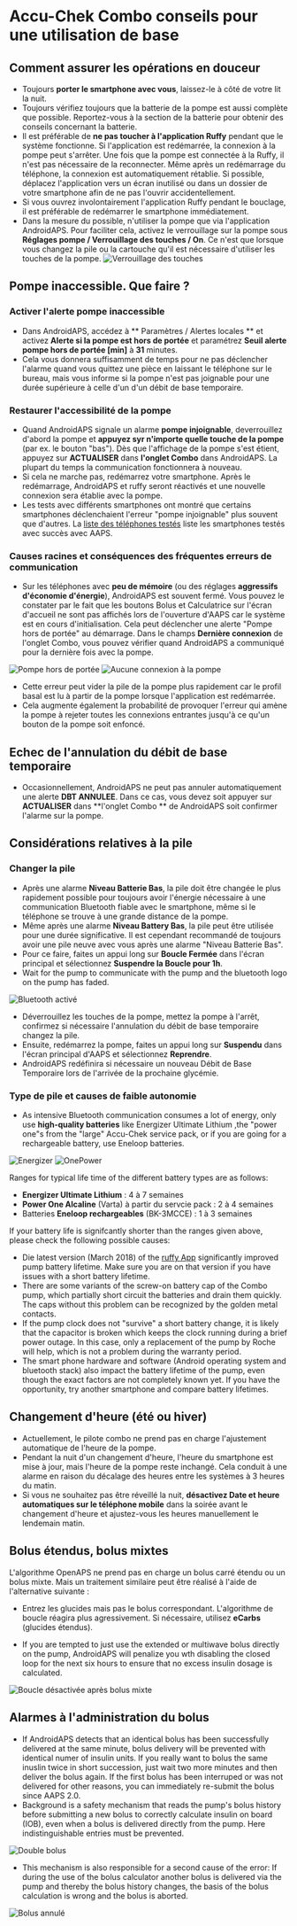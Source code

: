 # Accu-Chek Combo conseils pour une utilisation de base

## Comment assurer les opérations en douceur

* Toujours **porter le smartphone avec vous**, laissez-le à côté de votre lit la nuit.
* Toujours vérifiez toujours que la batterie de la pompe est aussi complète que possible. Reportez-vous à la section de la batterie pour obtenir des conseils concernant la batterie.
* Il est préférable de **ne pas toucher à l'application Ruffy** pendant que le système fonctionne. Si l'application est redémarrée, la connexion à la pompe peut s'arrêter. Une fois que la pompe est connectée à la Ruffy, il n'est pas nécessaire de la reconnecter. Même après un redémarrage du téléphone, la connexion est automatiquement rétablie. Si possible, déplacez l'application vers un écran inutilisé ou dans un dossier de votre smartphone afin de ne pas l'ouvrir accidentellement.
* Si vous ouvrez involontairement l'application Ruffy pendant le bouclage, il est préférable de redémarrer le smartphone immédiatement.
* Dans la mesure du possible, n'utiliser la pompe que via l'application AndroidAPS. Pour faciliter cela, activez le verrouillage sur la pompe sous **Réglages pompe / Verrouillage des touches / On**. Ce n'est que lorsque vous changez la pile ou la cartouche qu'il est nécessaire d'utiliser les touches de la pompe. ![Verrouillage des touches](https://github.com/T-o-b-i-a-s/ComboLooping/blob/master/resources/keylock.png?raw=true)

## Pompe inaccessible. Que faire ?

### Activer l'alerte pompe inaccessible

* Dans AndroidAPS, accédez à ** Paramètres / Alertes locales ** et activez **Alerte si la pompe est hors de portée** et paramétrez **Seuil alerte pompe hors de portée [min]** à **31** minutes. 
* Cela vous donnera suffisamment de temps pour ne pas déclencher l'alarme quand vous quittez une pièce en laissant le téléphone sur le bureau, mais vous informe si la pompe n'est pas joignable pour une durée supérieure à celle d'un d'un débit de base temporaire.

### Restaurer l'accessibilité de la pompe

* Quand AndroidAPS signale un alarme **pompe injoignable**, deverrouillez d'abord la pompe et **appuyez syr n'importe quelle touche de la pompe** (par ex. le bouton "bas"). Dès que l'affichage de la pompe s'est étient, appuyez sur **ACTUALISER** dans **l'onglet Combo** dans AndroidAPS. La plupart du temps la communication fonctionnera à nouveau.
* Si cela ne marche pas, redémarrez votre smartphone. Après le redémarrage, AndroidAPS et ruffy seront réactivés et une nouvelle connexion sera établie avec la pompe.
* Les tests avec différents smartphones ont montré que certains smartphones déclenchaient l'erreur "pompe injoignable" plus souvent que d'autres. La [liste des téléphones testés](https://docs.google.com/spreadsheets/d/1gZAsN6f0gv6tkgy9EBsYl0BQNhna0RDqA9QGycAqCQc/edit#gid=698881435) liste les smartphones testés avec succès avec AAPS. 

### Causes racines et conséquences des fréquentes erreurs de communication

* Sur les téléphones avec **peu de mémoire** (ou des réglages **aggressifs d'économie d'énergie**), AndroidAPS est souvent fermé. Vous pouvez le constater par le fait que les boutons Bolus et Calculatrice sur l'écran d'accueil ne sont pas affichés lors de l'ouverture d'AAPS car le système est en cours d'initialisation. Cela peut déclencher une alerte "Pompe hors de portée" au démarrage. Dans le champs **Dernière connexion** de l'onglet Combo, vous pouvez vérifier quand AndroidAPS a communiqué pour la dernière fois avec la pompe. 

![Pompe hors de portée](https://raw.githubusercontent.com/T-o-b-i-a-s/ComboLooping/master/resources/Pump_Unreachable.png) ![Aucune connexion à la pompe](https://raw.githubusercontent.com/T-o-b-i-a-s/ComboLooping/master/resources/No_connection_to_pump.png)

* Cette erreur peut vider la pile de la pompe plus rapidement car le profil basal est lu à partir de la pompe lorsque l'application est redémarrée.
* Cela augmente également la probabilité de provoquer l'erreur qui amène la pompe à rejeter toutes les connexions entrantes jusqu'à ce qu'un bouton de la pompe soit enfoncé. 

## Echec de l'annulation du débit de base temporaire

* Occasionnellement, AndroidAPS ne peut pas annuler automatiquement une alerte **DBT ANNULEE**. Dans ce cas, vous devez soit appuyer sur **ACTUALISER** dans **l'onglet Combo ** de AndroidAPS soit confirmer l'alarme sur la pompe.

## Considérations relatives à la pile

### Changer la pile

* Après une alarme **Niveau Batterie Bas**, la pile doit être changée le plus rapidement possible pour toujours avoir l'énergie nécessaire à une communication Bluetooth fiable avec le smartphone, même si le téléphone se trouve à une grande distance de la pompe.
* Même après une alarme **Niveau Battery Bas**, la pile peut être utilisée pour une durée significative. Il est cependant recommandé de toujours avoir une pile neuve avec vous après une alarme "Niveau Batterie Bas".
* Pour ce faire, faites un appui long sur **Boucle Fermée** dans l'écran principal et sélectionnez **Suspendre la Boucle pour 1h**. 
* Wait for the pump to communicate with the pump and the bluetooth logo on the pump has faded.

![Bluetooth activé](https://github.com/T-o-b-i-a-s/ComboLooping/blob/master/resources/Compo.png?raw=true)

* Déverrouillez les touches de la pompe, mettez la pompe à l'arrêt, confirmez si nécessaire l'annulation du débit de base temporaire changez la pile.
* Ensuite, redémarrez la pompe, faites un appui long sur **Suspendu** dans l'écran principal d'AAPS et sélectionnez **Reprendre**.
* AndroidAPS redéfinira si nécessaire un nouveau Débit de Base Temporaire lors de l'arrivée de la prochaine glycémie. 

### Type de pile et causes de faible autonomie

* As intensive Bluetooth communication consumes a lot of energy, only use **high-quality batteries** like Energizer Ultimate Lithium ,the "power one"s from the "large" Accu-Chek service pack, or if you are going for a rechargeable battery, use Eneloop batteries. 

![Energizer](https://github.com/T-o-b-i-a-s/ComboLooping/blob/master/resources/energizer-l91aa---image.jpg?raw=true) ![OnePower](https://github.com/T-o-b-i-a-s/ComboLooping/blob/master/resources/PowerOne.png?raw=true)

Ranges for typical life time of the different battery types are as follows:

* **Energizer Ultimate Lithium** : 4 à 7 semaines
* **Power One Alcaline** (Varta) à partir du servcie pack : 2 à 4 semaines
* Batteries **Eneloop rechargeables** (BK-3MCCE) : 1 à 3 semaines

If your battery life is signifcantly shorter than the ranges given above, please check the following possible causes:

* Die latest version (March 2018) of the [ruffy App](https://github.com/MilosKozak/ruffy) significantly improved pump battery lifetime. Make sure you are on that version if you have issues with a short battery lifetime.
* There are some variants of the screw-on battery cap of the Combo pump, which partially short circuit the batteries and drain them quickly. The caps without this problem can be recognized by the golden metal contacts.
* If the pump clock does not "survive" a short battery change, it is likely that the capacitor is broken which keeps the clock running during a brief power outage. In this case, only a replacement of the pump by Roche will help, which is not a problem during the warranty period. 
* The smart phone hardware and software (Android operating system and bluetooth stack) also impact the battery lifetime of the pump, even though the exact factors are not completely known yet. If you have the opportunity, try another smartphone and compare battery lifetimes.

## Changement d'heure (été ou hiver)

* Actuellement, le pilote combo ne prend pas en charge l'ajustement automatique de l'heure de la pompe.
* Pendant la nuit d'un changement d'heure, l'heure du smartphone est mise à jour, mais l'heure de la pompe reste inchangé. Cela conduit à une alarme en raison du décalage des heures entre les systèmes à 3 heures du matin.
* Si vous ne souhaitez pas être réveillé la nuit, **désactivez Date et heure automatiques sur le téléphone mobile** dans la soirée avant le changement d'heure et ajustez-vous les heures manuellement le lendemain matin.

## Bolus étendus, bolus mixtes

L'algorithme OpenAPS ne prend pas en charge un bolus carré étendu ou un bolus mixte. Mais un traitement similaire peut être réalisé à l'aide de l'alternative suivante :

* Entrez les glucides mais pas le bolus correspondant. L'algorithme de boucle réagira plus agressivement. Si nécessaire, utilisez **eCarbs** (glucides étendus).

* If you are tempted to just use the extended or multiwave bolus directly on the pump, AndroidAPS will penalize you wth disabling the closed loop for the next six hours to ensure that no excess insulin dosage is calculated.

![Boucle désactivée après bolus mixte](https://raw.githubusercontent.com/T-o-b-i-a-s/ComboLooping/master/resources/Multiwave_Bolus.png)

## Alarmes à l'administration du bolus

* If AndroidAPS detects that an identical bolus has been successfully delivered at the same minute, bolus delivery will be prevented with identical numer of insulin units. If you really want to bolus the same inuslin twice in short succession, just wait two more minutes and then deliver the bolus again. If the first bolus has been interruped or was not delivered for other reasons, you can immediately re-submit the bolus since AAPS 2.0.
* Background is a safety mechanism that reads the pump's bolus history before submitting a new bolus to correctly calculate insulin on board (IOB), even when a bolus is delivered directly from the pump. Here indistinguishable entries must be prevented.

![Double bolus](https://raw.githubusercontent.com/T-o-b-i-a-s/ComboLooping/f9c56c930dc564c1649cd8e3764e077ffc02c5ef/resources/Doppelbolus.png)

* This mechanism is also responsible for a second cause of the error: If during the use of the bolus calculator another bolus is delivered via the pump and thereby the bolus history changes, the basis of the bolus calculation is wrong and the bolus is aborted. 

![Bolus annulé](https://raw.githubusercontent.com/T-o-b-i-a-s/ComboLooping/f9c56c930dc564c1649cd8e3764e077ffc02c5ef/resources/History_changed.png)